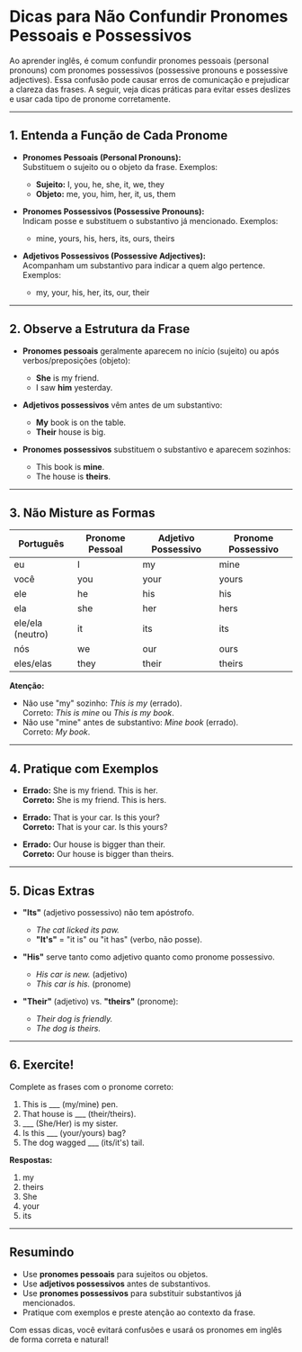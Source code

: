 
# Dicas para Não Confundir Pronomes Pessoais e Possessivos

Ao aprender inglês, é comum confundir pronomes pessoais (personal pronouns) com pronomes possessivos (possessive pronouns e possessive adjectives). Essa confusão pode causar erros de comunicação e prejudicar a clareza das frases. A seguir, veja dicas práticas para evitar esses deslizes e usar cada tipo de pronome corretamente.

---

## 1. Entenda a Função de Cada Pronome

- **Pronomes Pessoais (Personal Pronouns):**  
  Substituem o sujeito ou o objeto da frase. Exemplos:  
  - **Sujeito:** I, you, he, she, it, we, they  
  - **Objeto:** me, you, him, her, it, us, them

- **Pronomes Possessivos (Possessive Pronouns):**  
  Indicam posse e substituem o substantivo já mencionado. Exemplos:  
  - mine, yours, his, hers, its, ours, theirs

- **Adjetivos Possessivos (Possessive Adjectives):**  
  Acompanham um substantivo para indicar a quem algo pertence. Exemplos:  
  - my, your, his, her, its, our, their

---

## 2. Observe a Estrutura da Frase

- **Pronomes pessoais** geralmente aparecem no início (sujeito) ou após verbos/preposições (objeto):  
  - **She** is my friend.  
  - I saw **him** yesterday.

- **Adjetivos possessivos** vêm antes de um substantivo:  
  - **My** book is on the table.  
  - **Their** house is big.

- **Pronomes possessivos** substituem o substantivo e aparecem sozinhos:  
  - This book is **mine**.  
  - The house is **theirs**.

---

## 3. Não Misture as Formas

| Português | Pronome Pessoal | Adjetivo Possessivo | Pronome Possessivo |
|-----------|----------------|---------------------|--------------------|
| eu        | I              | my                  | mine               |
| você      | you            | your                | yours              |
| ele       | he             | his                 | his                |
| ela       | she            | her                 | hers               |
| ele/ela (neutro) | it      | its                 | its                |
| nós       | we             | our                 | ours               |
| eles/elas | they           | their               | theirs             |

**Atenção:**  
- Não use "my" sozinho: *This is my* (errado).  
  Correto: *This is mine* ou *This is my book*.
- Não use "mine" antes de substantivo: *Mine book* (errado).  
  Correto: *My book*.

---

## 4. Pratique com Exemplos

- **Errado:** She is my friend. This is her.  
  **Correto:** She is my friend. This is hers.

- **Errado:** That is your car. Is this your?  
  **Correto:** That is your car. Is this yours?

- **Errado:** Our house is bigger than their.  
  **Correto:** Our house is bigger than theirs.

---

## 5. Dicas Extras

- **"Its"** (adjetivo possessivo) não tem apóstrofo.  
  - *The cat licked its paw.*  
  - **"It's"** = "it is" ou "it has" (verbo, não posse).

- **"His"** serve tanto como adjetivo quanto como pronome possessivo.  
  - *His car is new.* (adjetivo)  
  - *This car is his.* (pronome)

- **"Their"** (adjetivo) vs. **"theirs"** (pronome):  
  - *Their dog is friendly.*  
  - *The dog is theirs.*

---

## 6. Exercite!

Complete as frases com o pronome correto:

1. This is ___ (my/mine) pen.
2. That house is ___ (their/theirs).
3. ___ (She/Her) is my sister.
4. Is this ___ (your/yours) bag?
5. The dog wagged ___ (its/it's) tail.

**Respostas:**  
1. my  
2. theirs  
3. She  
4. your  
5. its

---

## Resumindo

- Use **pronomes pessoais** para sujeitos ou objetos.
- Use **adjetivos possessivos** antes de substantivos.
- Use **pronomes possessivos** para substituir substantivos já mencionados.
- Pratique com exemplos e preste atenção ao contexto da frase.

Com essas dicas, você evitará confusões e usará os pronomes em inglês de forma correta e natural!
```
